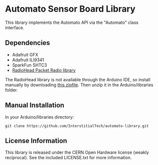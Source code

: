 # Automato Sensor Board Library 

This library implements the Automato API via the "Automato" class interface.


## Dependencies
* Adafruit GFX
* Adafruit ILI9341
* SparkFun SHTC3
* [RadioHead Packet Radio library](http://www.airspayce.com/mikem/arduino/RadioHead/index.html)

The RadioHead library is not available through the Arduino IDE, so install manually by downloading [this zipfile](http://www.airspayce.com/mikem/arduino/RadioHead/RadioHead-1.120.zip).
Then unzip it in the Arduino/libraries folder.


## Manual Installation
In your Arduino/libraries directory:
```
git clone https://github.com/InterstitialTech/automato-library.git
```

## License Information

This library is released under the CERN Open Hardware license (weakly
reciprocal). See the included LICENSE.txt for more information.

